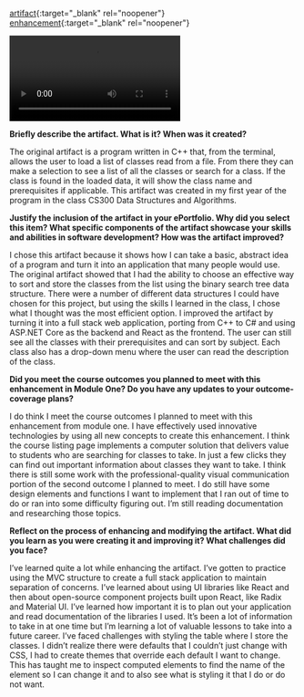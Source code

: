 [artifact](https://github.com/AshleyJohnson90/courses-original){:target="_blank" rel="noopener"}   
[enhancement](https://github.com/AshleyJohnson90/CoursesPage){:target="_blank" rel="noopener"}   
   
<video controls>
  <source src="assets/App-Demo.mp4" type="video/mp4">
  Your browser does not support the video tag.
</video>
   
**Briefly describe the artifact. What is it? When was it created?**   
   
The original artifact is a program written in C++ that, from the terminal, allows the user to load a list of classes read from a file. From there they can make a selection to see a list of all the classes or search for a class. If the class is found in the loaded data, it will show the class name and prerequisites if applicable. This artifact was created in my first year of the program in the class CS300 Data Structures and Algorithms.   
   
**Justify the inclusion of the artifact in your ePortfolio. Why did you select this item? What specific components of the artifact showcase your skills and abilities in software development? How was the artifact improved?**   
   
I chose this artifact because it shows how I can take a basic, abstract idea of a program and turn it into an application that many people would use. The original artifact showed that I had the ability to choose an effective way to sort and store the classes from the list using the binary search tree data structure. There were a number of different data structures I could have chosen for this project, but using the skills I learned in the class, I chose what I thought was the most efficient option. I improved the artifact by turning it into a full stack web application, porting from C++ to C# and using ASP.NET Core as the backend and React as the frontend. The user can still see all the classes with their prerequisites and can sort by subject. Each class also has a drop-down menu where the user can read the description of the class.   
   
**Did you meet the course outcomes you planned to meet with this enhancement in Module One? Do you have any updates to your outcome-coverage plans?**   
   
I do think I meet the course outcomes I planned to meet with this enhancement from module one. I have effectively used innovative technologies by using all new concepts to create this enhancement. I think the course listing page implements a computer solution that delivers value to students who are searching for classes to take. In just a few clicks they can find out important information about classes they want to take. I think there is still some work with the professional-quality visual communication portion of the second outcome I planned to meet. I do still have some design elements and functions I want to implement that I ran out of time to do or ran into some difficulty figuring out. I’m still reading documentation and researching those topics.   
   
**Reflect on the process of enhancing and modifying the artifact. What did you learn as you were creating it and improving it? What challenges did you face?**   
   
I’ve learned quite a lot while enhancing the artifact. I’ve gotten to practice using the MVC structure to create a full stack application to maintain separation of concerns. I’ve learned about using UI libraries like React and then about open-source component projects built upon React, like Radix and Material UI. I’ve learned how important it is to plan out your application and read documentation of the libraries I used. It’s been a lot of information to take in at one time but I’m learning a lot of valuable lessons to take into a future career. I’ve faced challenges with styling the table where I store the classes. I didn’t realize there were defaults that I couldn’t just change with CSS, I had to create themes that override each default I want to change. This has taught me to inspect computed elements to find the name of the element so I can change it and to also see what is styling it that I do or do not want.
